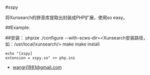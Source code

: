 #xspy

将Xunsearch的拼音库提取出封装成PHP扩展，使用so easy。

##Example:
	<?php
	xspy_init("/usr/local/xunsearch/etc/py.xdb");
	$py = xspy_hanzi_to_pinyin("你好世界", 0, 0);
	echo $py . "\r\n";
	$py = xspy_hanzi_to_pinyin("你好世界", 1, 0); // 拼音模糊
	echo $py . "\r\n";
	$py = xspy_hanzi_to_pinyin("你好世界", 0, 1); // 拼音首字母缩写
	echo $py . "\r\n";
	$py = xspy_hanzi_to_pinyin("你好世界", 1, 1);
	echo $py . "\r\n";
	xspy_deinit();
	?>

##安装：
	phpize
	./configure --with-scws-dir=<Xunsearch安装路径，如：/usr/local/xunsearch/>
	make
	make install
		
	echo "[xspy]
	extension = xspy.so" >> php.ini


* wangrj1981@gmail.com
